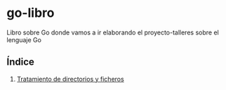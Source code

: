 # go-libro
Libro sobre Go donde vamos a ir elaborando el proyecto-talleres sobre el lenguaje Go

## Índice
1. [Tratamiento de directorios y ficheros](./directorios/directorios.md)
